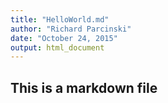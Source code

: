```yaml
---
title: "HelloWorld.md"
author: "Richard Parcinski"
date: "October 24, 2015"
output: html_document
---
```


## This is a markdown file